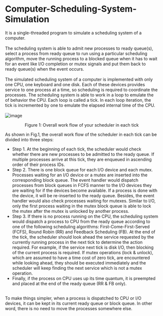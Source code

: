 # Computer-Scheduling-System-Simulation
It is a single-threaded program to simulate a scheduling system of a computer. </br></br>
The scheduling system is able to admit new processes to ready queue(s), select a process from ready queue to run using a particular scheduling algorithm, move the running process to a blocked queue when it has to wait for an event like I/O completion or mutex signals and put them back to ready queue(s) when the event occurs.</br></br>
The simulated scheduling system of a computer is implemented with only one CPU, one keyboard and one disk. Each of these devices provides service to one process at a time, so scheduling is required to coordinate the processes. The scheduling system is able to work in a loop to emulate the of behavior the CPU. Each loop is called a tick. In each loop iteration, the tick is incremented by one to emulate the elapsed internal time of the CPU. </br></br>
![image](https://user-images.githubusercontent.com/80200340/141319336-f6caa2e1-6fa5-412a-bd74-85b45c83a025.png)
<p align="center">Figure 1: Overall work flow of your scheduler in each tick</p>
As shown in Fig.1, the overall work flow of the scheduler in each tick can be divided into three steps:</br>
<ul>
<li>Step 1. At the beginning of each tick, the scheduler would check whether there are new processes to be admitted to the ready queue. If multiple processes arrive at this tick, they are enqueued in ascending order of their process IDs.</li>
<li>Step 2. There is one block queue for each I/O device and each mutex. Processes waiting for an I/O device or a mutex are inserted into the corresponding block queue. The event handler would dispatch processes from block queues in FCFS manner to the I/O devices they are waiting for if the devices become available. If a process is done with the device, it will be re-inserted to the ready queue. Besides, the event handler would also check processes waiting for mutexes. Similar to I/O, only the first process waiting in the mutex block queue is able to lock the mutex after the mutex is unlocked by another process.</li>
<li>Step 3. If there is no process running on the CPU, the scheduling system would dispatch a process to CPU from the ready queue according to one of the following scheduling algorithms: First-Come-First-Served (FCFS), Round Robin (RR) and Feedback Scheduling (FB). At the end of the tick, the scheduler should look ahead the service requested by the currently running process in the next tick to determine the action required. For example, if the service next tick is disk I/O, then blocking of the current process is required. If mutex operations (lock & unlock), which are assumed to have a time cost of zero tick, are encountered while looking ahead, they should be executed immediately and the scheduler will keep finding the next service which is not a mutex operation.</li>
<li>Finally, if the process on CPU uses up its time quantum, it is preempted and placed at the end of the ready queue (RR & FB only).</li>
</ul>
</br>
To make things simpler, when a process is dispatched to CPU or I/O devices, it can be kept in its current ready queue or block queue. In other word, there is no need to move the processes somewhere else.

